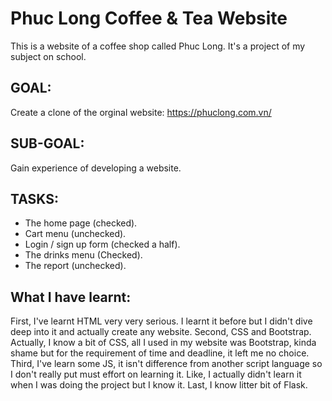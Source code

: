 # Phuc Long Coffee & Tea Website
This is a website of a coffee shop called Phuc Long. It's a project of my subject on school.
## GOAL:
Create a clone of the orginal website: https://phuclong.com.vn/
## SUB-GOAL:
Gain experience of developing a website.
## TASKS:
+ The home page (checked).
+ Cart menu (unchecked).
+ Login / sign up form (checked a half).
+ The drinks menu (Checked).
+ The report (unchecked).
## What I have learnt:
First, I've learnt HTML very very serious. I learnt it before but I didn't dive deep into it and actually create any website.
Second, CSS and Bootstrap. Actually, I know a bit of CSS, all I used in my website was Bootstrap, kinda shame but for the requirement of time and deadline, it left me no choice.
Third, I've learn some JS, it isn't difference from another script language so I don't really put must effort on learning it. Like, I actually didn't learn it when I was doing the project but I know it.
Last, I know litter bit of Flask.
